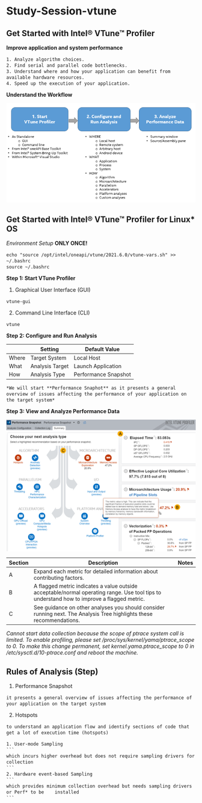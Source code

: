 # Study-Session-vtune

## Get Started with Intel® VTune™ Profiler

**Improve application and system performance**
```
1. Analyze algorithm choices.
2. Find serial and parallel code bottlenecks.
3. Understand where and how your application can benefit from available hardware resources.
4. Speed up the execution of your application.
```

**Understand the Workflow**

![VTune Workflow](https://github.com/KhairulIzwan/Study-Session-vtune/blob/main/img/workflowVTune.png)

## Get Started with Intel® VTune™ Profiler for Linux* OS

*Environment Setup* **ONLY ONCE!**
```
echo "source /opt/intel/oneapi/vtune/2021.6.0/vtune-vars.sh" >> ~/.bashrc
source ~/.bashrc
```

**Step 1: Start VTune Profiler**

1. Graphical User Interface (GUI)
```
vtune-gui
```

2. Command Line Interface (CLI)
```
vtune
```

**Step 2: Configure and Run Analysis**

|             | Setting             | Default Value            |
| ----------- | ------------------- | ------------------------ |
| Where       | Target System       | Local Host               |
| What        | Analysis Target     | Launch Application       |
| How         | Analysis Type       | Performance Snapshot     |

```
*We will start **Performance Snaphot** as it presents a general overview of issues affecting the performance of your application on the target system*
```

**Step 3: View and Analyze Performance Data**

![Performance Snapshot Summary](https://github.com/KhairulIzwan/Study-Session-vtune/blob/main/img/summaryPS.png)

| Section     | Description         | Notes            |
| ----------- | ------------------- | -----------------|
| A           | Expand each metric for detailed information about contributing factors.      |                |
| B           | A flagged metric indicates a value outside acceptable/normal operating range. Use tool tips to understand how to improve a flagged metric.     |    |
| C           | See guidance on other analyses you should consider running next. The Analysis Tree highlights these recommendations.       |      |

*Cannot start data collection because the scope of ptrace system call is limited. To enable profiling, please set /proc/sys/kernel/yama/ptrace_scope to 0. To make this change permanent, set kernel.yama.ptrace_scope to 0 in /etc/sysctl.d/10-ptrace.conf and reboot the machine.*

## Rules of Analysis (Step)
1. Performance Snapshot
```
it presents a general overview of issues affecting the performance of your application on the target system
```
2. Hotspots
```
to understand an application flow and identify sections of code that get a lot of execution time (hotspots)
```
	1. User-mode Sampling
	```
	which incurs higher overhead but does not require sampling drivers for collection
	```
	2. Hardware event-based Sampling
	```
	which provides minimum collection overhead but needs sampling drivers or Perf* to be 	installed
	```
